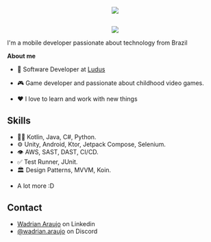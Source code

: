 <p align="center">
  <img src="https://readme-typing-svg.demolab.com?font=Fira+Code&size=30&pause=1000&color=F7F7F7&center=true&vCenter=true&repeat=false&width=435&lines=Hi!+I'm+Wadrian+Araujo">
</p>

##

<p align="center">
  <img src="https://readme-typing-svg.demolab.com?font=Fira+Code&pause=1000&color=F7F7F7&width=435&lines=Software+Engineer;Game+Developer;Enthusiastic+Android+developer+with+kotlin;Full-time+Deal+Hunter!&font=Fira%20Code&center=true&width=535&height=50&duration=4000&pause=1000"">
</p>

I'm a mobile developer passionate about technology from Brazil

**About me**

- 💼 Software Developer at [Ludus](https://www.luduslab.org/)

- 🎮 Game developer and passionate about childhood video games.

- ❤️ I love to learn and work with new things

## Skills
- 👨‍💻 Kotlin, Java, C#, Python.
- ⚙️ Unity, Android, Ktor, Jetpack Compose, Selenium.
- 👁️ AWS, SAST, DAST, CI/CD.
- ✅ Test Runner, JUnit.
- 🏛️ Design Patterns, MVVM, Koin.
+ A lot more :D

## Contact
- [Wadrian Araujo](https://www.linkedin.com/in/wadrian-araujo/) on Linkedin
- [@wadrian.araujo](./) on Discord
